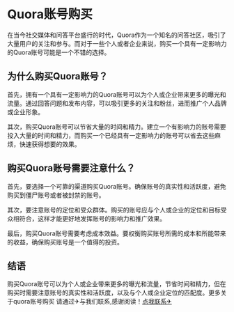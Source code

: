 # Quora账号购买

在当今社交媒体和问答平台盛行的时代，Quora作为一个知名的问答社区，吸引了大量用户的关注和参与。而对于一些个人或者企业来说，购买一个具有一定影响力的Quora账号可能是一个不错的选择。

## 为什么购买Quora账号？

首先，拥有一个具有一定影响力的Quora账号可以为个人或企业带来更多的曝光和流量。通过回答问题和发布内容，可以吸引更多的关注和粉丝，进而推广个人品牌或企业形象。

其次，购买Quora账号可以节省大量的时间和精力。建立一个有影响力的账号需要投入大量的时间和精力，而购买一个已经具有一定影响力的账号可以省去这些麻烦，快速获得想要的效果。

## 购买Quora账号需要注意什么？

首先，要选择一个可靠的渠道购买Quora账号。确保账号的真实性和活跃度，避免购买到僵尸账号或者被封禁的账号。

其次，要注意账号的定位和受众群体。购买的账号应与个人或企业的定位和目标受众相符合，这样才能更好地发挥账号的影响力和推广效果。

最后，购买Quora账号需要考虑成本效益。要权衡购买账号所需的成本和所能带来的收益，确保购买账号是一个值得的投资。

## 结语

购买Quora账号可以为个人或企业带来更多的曝光和流量，节省时间和精力，但在购买时需要注意账号的真实性和活跃度，以及与个人或企业定位的匹配度。更多关于quora账号购买 请通过✈与我们联系,感谢阅读！[点我联系✈](https://qa.k02.cc)